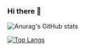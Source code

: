 ### Hi there 👋

![Anurag's GitHub stats](https://github-readme-stats.vercel.app/api?username=nomelancholy&show_icons=true&theme=transparent)

[![Top Langs](https://github-readme-stats.vercel.app/api/top-langs/?username=nomelancholy)](https://github.com/anuraghazra/github-readme-stats)

<!--
**nomelancholy/nomelancholy** is a ✨ _special_ ✨ repository because its `README.md` (this file) appears on your GitHub profile.

Here are some ideas to get you started:

- 🔭 I’m currently working on ...
- 🌱 I’m currently learning ...
- 👯 I’m looking to collaborate on ...
- 🤔 I’m looking for help with ...
- 💬 Ask me about ...
- 📫 How to reach me: ...
- 😄 Pronouns: ...
- ⚡ Fun fact: ...
-->
